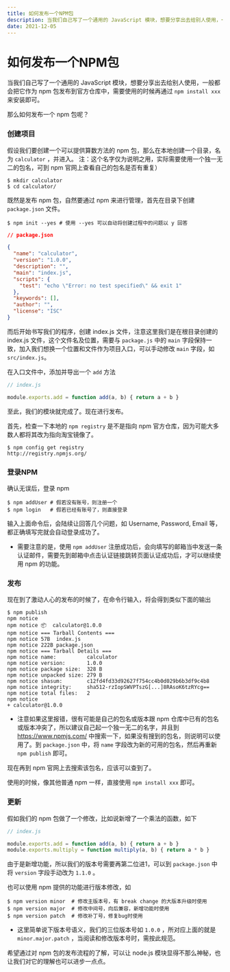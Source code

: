 ```yaml
---
title: 如何发布一个NPM包
description: 当我们自己写了一个通用的 JavaScript 模块，想要分享出去给别人使用，一般都会把它作为 npm 包发布到官方仓库中，需要使用的时候再通过 `npm install xxx` 来安装即可。那么如何发布一个 npm 包呢？
date: 2021-12-05
---
```


# 如何发布一个NPM包

当我们自己写了一个通用的 JavaScript 模块，想要分享出去给别人使用，一般都会把它作为 npm 包发布到官方仓库中，需要使用的时候再通过 `npm install xxx` 来安装即可。

那么如何发布一个 npm 包呢？

### 创建项目

假设我们要创建一个可以提供算数方法的 npm 包，那么在本地创建一个目录，名为 `calculator` ，并进入。
    注：这个名字仅为说明之用，实际需要使用一个独一无二的包名，可到 npm 官网上查看自己的包名是否有重复）
``` shell
$ mkdir calculator
$ cd calculator/
```

既然是发布 npm 包，自然要通过 npm 来进行管理，首先在目录下创建 `package.json` 文件。
``` shell
$ npm init --yes # 使用 --yes 可以自动将创建过程中的问题以 y 回答
```
``` json
// package.json

{
  "name": "calculator",
  "version": "1.0.0",
  "description": "",
  "main": "index.js",
  "scripts": {
    "test": "echo \"Error: no test specified\" && exit 1"
  },
  "keywords": [],
  "author": "",
  "license": "ISC"
}
```

而后开始书写我们的程序，创建 index.js 文件，注意这里我们是在根目录创建的 index.js 文件，这个文件名及位置，需要与 `package.js` 中的 `main` 字段保持一致，加入我们想换一个位置和文件作为项目入口，可以手动修改 `main` 字段，如 `src/index.js`。

在入口文件中，添加并导出一个 `add` 方法
``` js
// index.js

module.exports.add = function add(a, b) { return a + b }
```

至此，我们的模块就完成了。现在进行发布。

首先，检查一下本地的 `npm registry` 是不是指向 npm 官方仓库，因为可能大多数人都将其改为指向淘宝镜像了。
``` shell
$ npm config get registry
http://registry.npmjs.org/
```

### 登录NPM

确认无误后，登录 npm
``` shell
$ npm addUser # 假若没有账号，则注册一个
$ npm login   # 假若已经有账号了，则直接登录
```

输入上面命令后，会陆续让回答几个问题，如 Username, Password, Email 等，都正确填写完就会自动登录成功了。
- 需要注意的是，使用 `npm addUser` 注册成功后，会向填写的邮箱当中发送一条认证邮件，需要先到邮箱中点击认证链接跳转页面认证成功后，才可以继续使用 npm 的功能。

### 发布

现在到了激动人心的发布的时候了，在命令行输入，将会得到类似下面的输出
``` shell
$ npm publish
npm notice 
npm notice 📦  calculator@1.0.0
npm notice === Tarball Contents === 
npm notice 57B  index.js    
npm notice 222B package.json
npm notice === Tarball Details === 
npm notice name:          calculator                                
npm notice version:       1.0.0                                   
npm notice package size:  328 B                                   
npm notice unpacked size: 279 B                                   
npm notice shasum:        c12fd4fd33d92627f754cc4b0d029b6b3df9c4b8
npm notice integrity:     sha512-rzIopSWVPTszG[...]8RAsoK6tzRYcg==
npm notice total files:   2                                       
npm notice 
+ calculator@1.0.0
```

- 注意如果这里报错，很有可能是自己的包名或版本跟 npm 仓库中已有的包名或版本冲突了，所以建议自己起一个独一无二的名字，并且到 https://www.npmjs.com/ 中搜索一下，如果没有搜到的包名，则说明可以使用了。到 `package.json` 中，将 `name` 字段改为新的可用的包名，然后再重新 `npm publish` 即可。

现在再到 npm 官网上去搜索该包名，应该可以查到了。

使用的时候，像其他普通 npm 一样，直接使用 `npm install xxx` 即可。

### 更新

假如我们的 npm 包做了一个修改，比如说新增了一个乘法的函数，如下
``` js
// index.js

module.exports.add = function add(a, b) { return a + b }
module.exports.multiply = function multiply(a, b) { return a * b }
```

由于是新增功能，所以我们的版本号需要再第二位进1️，可以到 `package.json` 中将 `version` 字段手动改为 `1.1.0` 。

也可以使用 npm 提供的功能进行版本修改，如
``` shell
$ npm version minor  # 修改主版本号，有 break change 的大版本升级时使用
$ npm version major  # 修改中间号，向后兼容，新增功能时使用
$ npm version patch  # 修改补丁号，修复bug时使用
```

- 这里简单说下版本号语义，我们的三位版本号如 `1.0.0` ，所对应上面的就是 `minor.major.patch` ，当阅读和修改版本号时，需按此规范。

希望通过对 npm 包的发布流程的了解，可以让 node.js 模块显得不那么神秘，也让我们对它的理解也可以进步一点点。